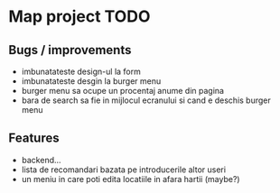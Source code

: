 # Map project TODO

## Bugs / improvements
- imbunatateste design-ul la form
- imbunatateste desgin la burger menu
- burger menu sa ocupe un procentaj anume din pagina
- bara de search sa fie in mijlocul ecranului si cand e deschis burger menu

## Features

- backend...
- lista de recomandari bazata pe introducerile altor useri
- un meniu in care poti edita locatiile in afara hartii (maybe?)
